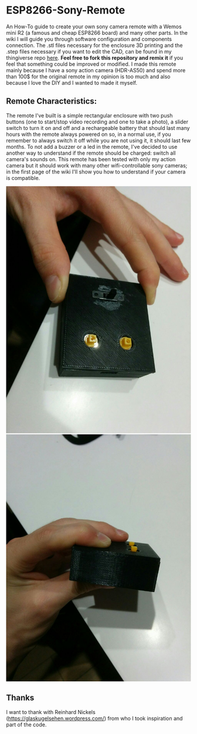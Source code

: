# ESP8266-Sony-Remote
An How-To guide to create your own sony camera remote with a Wemos mini R2 (a famous and cheap ESP8266 board) and many other parts. In the wiki I will guide you through software configuration and components connection. The .stl files necessary for the enclosure 3D printing and the .step files necessary if you want to edit the CAD, can be found in my thingiverse repo [here](https://www.thingiverse.com/thing:2933560). **Feel free to fork this repository and remix it** if you feel that something could be improved or modified. I made this remote mainly because I have a sony action camera (HDR-AS50) and spend more than 100$ for the original remote in my opinion is too much and also because I love the DIY and I wanted to made it myself. 
## Remote Characteristics:
The remote I've built is a simple rectangular enclosure with two push buttons (one to start/stop video recording and one to take a photo), a slider switch to turn it on and off and a rechargeable battery that should last many hours with the remote always powered on so, in a normal use, if you remember to always switch it off while you are not using it, it should last few months. To not add a buzzer or a led in the remote, I've decided to use another way to understand if the remote should be charged: switch all camera's sounds on. 
This remote has been tested with only my action camera but it should work with many other wifi-controllable sony cameras; in the first page of the wiki I'll show you how to understand if your camera is compatible.

![Final result](https://github.com/leobel96/ESP8266-Sony-Remote/blob/master/Images/Final%20remote%202.jpg)
![Final result](https://github.com/leobel96/ESP8266-Sony-Remote/blob/master/Images/Final%20remote%201.jpg)

## Thanks
I want to thank with Reinhard Nickels (https://glaskugelsehen.wordpress.com/) from who I took inspiration and part of the code.
